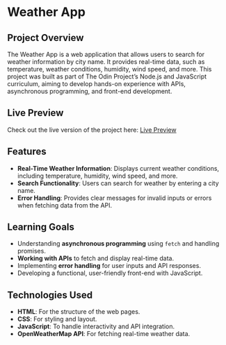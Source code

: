 # Weather App

## Project Overview

The Weather App is a web application that allows users to search for weather information by city name. It provides real-time data, such as temperature, weather conditions, humidity, wind speed, and more. This project was built as part of The Odin Project’s Node.js and JavaScript curriculum, aiming to develop hands-on experience with APIs, asynchronous programming, and front-end development.

## Live Preview

Check out the live version of the project here: [Live Preview](https://pdlif.github.io/weather-app-TOP/)

## Features

- **Real-Time Weather Information**: Displays current weather conditions, including temperature, humidity, wind speed, and more.
- **Search Functionality**: Users can search for weather by entering a city name.
- **Error Handling**: Provides clear messages for invalid inputs or errors when fetching data from the API.

## Learning Goals

- Understanding **asynchronous programming** using `fetch` and handling promises.
- **Working with APIs** to fetch and display real-time data.
- Implementing **error handling** for user inputs and API responses.
- Developing a functional, user-friendly front-end with JavaScript.

## Technologies Used

- **HTML**: For the structure of the web pages.
- **CSS**: For styling and layout.
- **JavaScript**: To handle interactivity and API integration.
- **OpenWeatherMap API**: For fetching real-time weather data.
